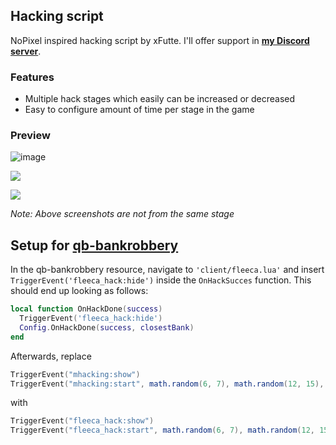 ## Hacking script
NoPixel inspired hacking script by xFutte. I'll offer support in **[my Discord server](https://discord.gg/R7MMSsZJ8r)**.

### Features

- Multiple hack stages which easily can be increased or decreased
- Easy to configure amount of time per stage in the game

### Preview

![image](https://user-images.githubusercontent.com/6727484/185662984-7afd081b-64b4-467e-a25d-240988ecbaab.png)

![](https://i.imgur.com/j1Ev1lT.png)

![](https://i.imgur.com/04P31BN.png)

*Note: Above screenshots are not from the same stage*

## Setup for [qb-bankrobbery](https://github.com/qbcore-framework/qb-bankrobbery)

In the qb-bankrobbery resource, navigate to `'client/fleeca.lua'` and insert `TriggerEvent('fleeca_hack:hide')` inside the `OnHackSucces` function. This should end up looking as follows:

```lua
local function OnHackDone(success)
  TriggerEvent('fleeca_hack:hide')
  Config.OnHackDone(success, closestBank)
end
```
Afterwards, replace 
```lua
TriggerEvent("mhacking:show")
TriggerEvent("mhacking:start", math.random(6, 7), math.random(12, 15), OnHackDone)
``` 
with 
```lua
TriggerEvent("fleeca_hack:show")
TriggerEvent("fleeca_hack:start", math.random(6, 7), math.random(12, 15), OnHackDone)
``` 




